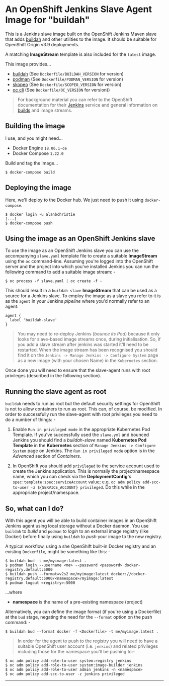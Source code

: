 # An OpenShift Jenkins Slave Agent Image for "buildah"
This is a Jenkins slave image built on the OpenShift Jenkins Maven
slave that adds [buildah] and other utilities to the image. It should be
suitable for OpenShift Origin v3.9 deployments.

A matching **ImageStream** template is also included for the `latest` image.

This image provides...

-   [buildah] (See `Dockerfile/BUILDAH_VERSION` for version)
-   [podman]  (See `Dockerfile/PODMAN_VERSION` for version)
-   [skopeo]  (See `Dockerfile/SCOPEO_VERSION` for version)
-   [oc cli]  (See `Dockerfile/OC_VERSION` for version))

>   For background material you can refer to the OpenShift documentation for
    their [Jenkins] service and general information on [builds] and image
    streams.

## Building the image
I use, and you might need...

-   Docker Engine `18.06.1-ce`
-   Docker Compose `1.22.0`
    
Build and tag the image...

    $ docker-compose build

## Deploying the image
Here, we'll deploy to the Docker hub. We just need to push it using
`docker-compose`.

    $ docker login -u alanbchristie
    [...]
    $ docker-compose push

## Using the image as an OpenShift Jenkins slave
To use the image as an OpenShift Jenkins slave you can use the accompanying
`slave.yaml` template file to create a suitable **ImageStream** using the `oc`
command-line. Assuming you're logged into the OpenShift server and the project
into which you've installed Jenkins you can run the following command to add
a suitable image stream: -

    $ oc process -f slave.yaml | oc create -f -

This should result in a `buildah-slave` **ImageStream** that can be used as a
source for a Jenkins slave. To employ the image as a slave you refer to it is
as the `agent` in your Jenkins _pipeline_ where you'd normally refer to an
agent:

    agent {
      label 'buildah-slave'
    }

>   You may need to re-deploy Jenkins (_bounce its Pod_) because it only looks
    for slave-based image streams once, during initialisation. So, if you add a
    slave stream after jenkins was started it'll need to be restarted. When the
    image stream has been recognised you should find it on the
    `Jenkins -> Manage Jenkins -> Configure System` page as a new image
    (with your chosen Name) in the `Kubernetes` section.

Once done you will need to ensure that the slave-agent runs with root
privileges (described in the following section).

## Running the slave agent as root
`buildah` needs to run as root but the default security settings for OpenShift
is not to allow containers to run as root. This can, of course, be modified.
In order to successfully run the slave-agent with root privileges you need to
do a number of things: -

1.  Enable `Run in privileged mode` in the appropriate Kubernetes Pod Template.
    If you've successfully used the `slave.yml` and bounced Jenkins you should
    find a _buildah-slave_ named **Kubernetes Pod Template** in the
    **Kubernetes** section of `Manage Jenkins -> Configure System`
    page on Jenkins. The `Run in privileged mode` option is in the _Advanced_
    section of _Containers_.

1.  In OpenShift you should add `privileged` to the service account
    used to create the Jenkins application. This is normally the
    project/namespace name, which you can check via the **DeploymentConfig**'s
    `spec:template:spec:serviceAccount` value; e.g.
    `oc adm policy add-scc-to-user -z ${SERVICE_ACCOUNT} privileged`.
    Do this while in the appropriate project/namespace.

## So, what can I do?
With this agent you will be able to build container images in an OpenShift
Jenkins agent using local storage without a Docker daemon. You use `buildah`
to _build_ and `podman` to _login_ to an external image registry (like Docker)
before finally using `buildah` to _push_ your image to the new registry.

A typical workflow, using a she OpenShift built-in Docker registry and an existing
`Dockerfile`, might be something like this: -

    $ buildah bud -t me/myimage:latest .
    $ podman login --username <me> --password <password> docker-registry.default:5000
    $ buildah push --format=v2s2 me/myimage:latest docker://docker-registry.default:5000/<namespace>/myimage:latest
    $ podman logout <registry>:5000

...where

-   **namespace** is the name of a pre-existing namespace (project)

Alternatively, you can define the image format (if you're using a Dockerfile)
at the `bud` stage, negating the need for the `--format` option on the push
command: -

    $ buildah bud --format docker -f <Dockerfile> -t me/myimage:latest .

>   In order for the agent to push to the registry you will need to have a
    suitable OpenShift user account (i.e. `jenkins`) and related privileges
    including those for the namespace you'll be pushing to:-

    $ oc adm policy add-role-to-user system:registry jenkins
    $ oc adm policy add-role-to-user system:image-builder jenkins
    $ oc adm policy add-role-to-user admin jenkins -n <namespace>
    $ oc adm policy add-scc-to-user -z jenkins privileged

---

[buildah]: https://github.com/projectatomic/buildah
[builds]: https://docs.openshift.com/container-platform/3.6/architecture/core_concepts/builds_and_image_streams.html
[jenkins]: https://docs.openshift.com/container-platform/3.6/using_images/other_images/jenkins.html
[oc cli]: https://docs.openshift.com/container-platform/3.9/cli_reference/get_started_cli.html
[podman]: https://github.com/projectatomic/libpod
[skopeo]: https://github.com/projectatomic/skopeo
